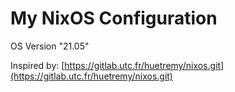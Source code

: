 My NixOS Configuration
======================


OS Version "21.05"

Inspired by:
[https://gitlab.utc.fr/huetremy/nixos.git](https://gitlab.utc.fr/huetremy/nixos.git)